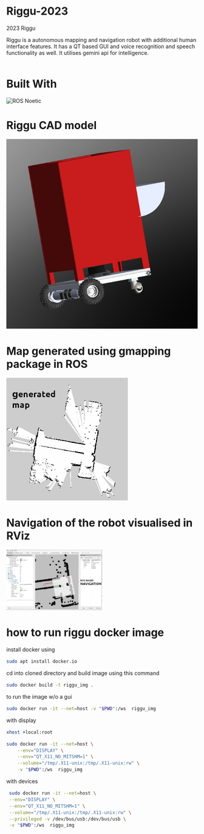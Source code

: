 # Riggu-2023
2023 Riggu 

Riggu is a autonomous mapping and navigation robot with additional human interface features. 
It has a  QT based GUI and voice recognition and speech functionality as well. It utilises gemini api for intelligence.  
</br>
# Built With

![ROS Noetic](https://github.com/ros-infrastructure/artwork/blob/master/ros_logo.svg)

# Riggu CAD model
<div align='center'>
    <img src="./riggu-body-img.jpeg">
</div>

# Map generated using gmapping package in ROS

<div>
    <img src="./map-gen-img.jpeg">
</div>

# Navigation of the robot visualised in RViz

<div>
    <img src="./nav-img.jpeg" style="width:50%; height:auto;" >
</div>

# how to run riggu docker image

install docker using 

```bash
sudo apt install docker.io
```

cd into cloned directory
and build image using this command 

```bash
sudo docker build -t riggu_img .
```

to run the image w/o a gui
```bash
sudo docker run -it --net=host -v "$PWD":/ws  riggu_img
```
with display
```bash
xhost +local:root
```
```bash
sudo docker run -it --net=host \
    --env="DISPLAY" \
    --env="QT_X11_NO_MITSHM=1" \
    --volume="/tmp/.X11-unix:/tmp/.X11-unix:rw" \
    -v "$PWD":/ws  riggu_img
```
with devices
```bash
 sudo docker run -it --net=host \
 --env="DISPLAY" \
 --env="QT_X11_NO_MITSHM=1" \
 --volume="/tmp/.X11-unix:/tmp/.X11-unix:rw" \
 --privileged -v /dev/bus/usb:/dev/bus/usb \
 -v "$PWD":/ws  riggu_img
```

